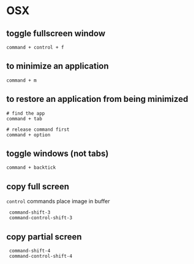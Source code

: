 # OSX

## toggle fullscreen window
```
command + control + f
```

## to minimize an application
```
command + m
```

## to restore an application from being minimized
```
# find the app
command + tab

# release command first
command + option
```

## toggle windows (not tabs)
```
command + backtick
```


## copy full screen

`control` commands place image in buffer

```
 command-shift-3
 command-control-shift-3
```

## copy partial screen
```
 command-shift-4
 command-control-shift-4
```
